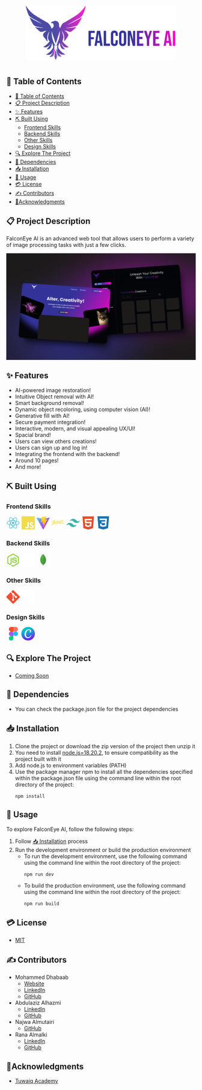 <div align="center" style="display:flex; justify-content: center; ">
  <img width="400" src="src/assets/readme/banner/logo-side.png" alt="Project Logo" />
</div>
<br>

## 📂 Table of Contents
- [📂 Table of Contents](#-table-of-contents)
- [📋 Project Description](#-project-description)
- [✨ Features](#-features)
- [⛏️ Built Using](#️-built-using)
  - [Frontend Skills](#frontend-skills)
  - [Backend Skills](#backend-skills)
  - [Other Skills](#other-skills)
  - [Design Skills](#design-skills)
- [🔍 Explore The Project](#-explore-the-project)
- [🎫 Dependencies](#-dependencies)
- [📥 Installation](#-installation)
- [📝 Usage](#-usage)
- [💳 License](#-license)
- [✍ Contributors](#-contributors)
- [🏅Acknowledgments](#acknowledgments)

## 📋 Project Description
FalconEye AI is an advanced web tool that allows users to perform a variety of image processing tasks with just a few clicks.

<div style="display:flex; justify-content: center;">
  <img src="./src/assets/readme/overview/overview.png" alt="Project snapshot" />
</div>

## ✨ Features
- AI-powered image restoration!
- Intuitive Object removal with AI!
- Smart background removal!
- Dynamic object recoloring, using computer vision (AI)!
- Generative fill with AI!
- Secure payment integration!
- Interactive, modern, and visual appealing  UX/UI!
- Spacial brand!
- Users can view others creations!
- Users can sign up and log in!
- Integrating the frontend with the backend!
- Around 10 pages!
- And more!

## ⛏️ Built Using


### Frontend Skills

<a href="https://reactjs.org/" target="_blank" rel="noreferrer"> <img src="src/assets/readme/skills/frontend/react.svg" alt="react" width="36" height="36" alt="React.js" title="React.js" /></a>
<a href="https://www.javascript.com/" target="_blank" rel="noreferrer"><img src="src/assets/readme/skills/frontend/javascript.svg" width="36" height="36" alt="JavaScript" title="JavaScript" /></a>
<a href="https://vitejs.dev/" target="_blank" rel="noreferrer"><img src="src/assets/readme/skills/frontend/vite.svg" width="36" height="36" alt="Vite.js" title="Vite.js" /></a>
<a href="https://babeljs.io/" target="_blank" rel="noreferrer"><img src="src/assets/readme/skills/frontend/babel.svg" width="36" height="36" alt="Babel" title="Babel" /></a>
<a href="https://tailwindcss.com/" target="_blank" rel="noreferrer"><img src="src/assets/readme/skills/frontend/tailwindcss.svg" width="36" height="36" alt="TailwindCSS" title="TailwindCSS" /></a>
<a href="https://developer.mozilla.org/en-US/docs/Glossary/HTML5" target="_blank" rel="noreferrer"><img src="src/assets/readme/skills/frontend/html.svg" width="36" height="36" alt="HTML5" title="HTML5" /></a>
<a href="https://www.w3.org/TR/CSS/#css" target="_blank" rel="noreferrer"><img src="src/assets/readme/skills/frontend/css.svg" width="36" height="36" alt="CSS3" title="CSS3" /></a>

### Backend Skills

<a href="https://nodejs.org/en/" target="_blank" rel="noreferrer"><img src="src/assets/readme/skills/backend/node.svg" width="36" height="36" alt="Node.js" title="Node.js" /></a>
<a href="https://expressjs.com/" target="_blank" rel="noreferrer"><img src="src/assets/readme/skills/backend/express.svg" width="36" height="36" alt="Express.js" title="Express.js" /></a>
<a href="https://www.mongodb.com/" target="_blank" rel="noreferrer"> <img src="src/assets/readme/skills/backend/mongodb.svg" alt="mongodb" width="36" height="36" title="mongodb" /></a>

### Other Skills

<a href="https://git-scm.com/" target="_blank" rel="noreferrer"><img src="src/assets/readme/skills/other/git.svg" width="36" height="36" alt="Git" title="Git" /></a>
<a href="https://github.com/" target="_blank" rel="noreferrer"><img src="src/assets/readme/skills/other/github.svg" width="36" height="36" alt="GitHub" title="GitHub" /></a>

### Design Skills

<a href="https://www.figma.com/" target="_blank" rel="noreferrer"><img src="src/assets/readme/skills/desgin/figma.svg" width="36" height="36" alt="Figma" title="Figma" /></a>
<a href="https://www.canva.com/" target="_blank" rel="noreferrer"><img src="src/assets/readme/skills/desgin/canva.svg" width="36" height="36" alt="Canva" title="Canva" /></a>
<br>



## 🔍 Explore The Project
- [Coming Soon]()

## 🎫 Dependencies

- You can check the package.json file for the project dependencies

## 📥 Installation

1. Clone the project or download the zip version of the project then unzip it
2. You need to install [node.js=18.20.2](https://nodejs.org/en/blog/release/v18.20.2), to ensure compatibility as the project built with it
3. Add node.js to environment variables (PATH)
4. Use the package manager npm to install all the dependencies specified within the package.json file using the command line within the root directory of the project:
   ```shell
   npm install
   ```

## 📝 Usage

To explore FalconEye AI, follow the following steps:

1. Follow [📥 Installation](#-installation) process
2. Run the development environment or build the production environment
   - To run the development environment, use the following command using the command line within the root directory of the project:
     ```shell
     npm run dev
     ```
   - To build the production environment, use the following command using the command line within the root directory of the project:
     ```shell
     npm run build
     ```

## 💳 License
- [MIT](https://choosealicense.com/licenses/mit/)

## ✍ Contributors
- Mohammed Dhabaab
  - [Website](https://mohammeddhabaab.com/)
  - [LinkedIn](https://www.linkedin.com/in/mohammed-dhabaab/)
  - [GitHub](https://github.com/mohammed-dhabaab)
- Abdulaziz Alhazmi
  - [LinkedIn](https://www.linkedin.com/in/abdullaziz-alhazmi-919599271/)
  - [GitHub](https://github.com/comsaziz)
- Najwa Almutairi
  - [GitHub](https://github.com/NajwaAlmutairi)
- Rana Almalki
  - [LinkedIn](https://www.linkedin.com/in/rana-almalki-computer-science)
  - [GitHub](https://github.com/ranaalmalki)


## 🏅Acknowledgments
- [Tuwaiq Academy](https://tuwaiq.edu.sa/)
